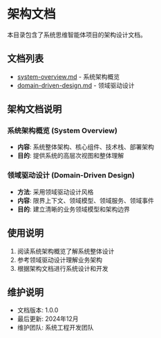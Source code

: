 # 架构文档

本目录包含了系统思维智能体项目的架构设计文档。

## 文档列表

- [system-overview.md](system-overview.md) - 系统架构概览
- [domain-driven-design.md](domain-driven-design.md) - 领域驱动设计

## 架构文档说明

### 系统架构概览 (System Overview)
- **内容**: 系统整体架构、核心组件、技术栈、部署架构
- **目的**: 提供系统的高层次视图和整体理解

### 领域驱动设计 (Domain-Driven Design)
- **方法**: 采用领域驱动设计风格
- **内容**: 限界上下文、领域模型、领域服务、领域事件
- **目的**: 建立清晰的业务领域模型和架构边界

## 使用说明

1. 阅读系统架构概览了解系统整体设计
2. 参考领域驱动设计理解业务架构
3. 根据架构文档进行系统设计和开发

## 维护说明

- 文档版本: 1.0.0
- 最后更新: 2024年12月
- 维护团队: 系统工程开发团队
